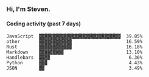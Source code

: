 ### Hi, I'm Steven.

#### Coding activity (past 7 days)
```
JavaScript  ▓▓▓▓▓▓▓▓▓▓▓▓▓▓▓▓▓▓▓▓▓▓▓▓▓▓▓▓▓▓  39.85%
other       ▓▓▓▓▓▓▓▓▓▓▓▓                    16.59%
Rust        ▓▓▓▓▓▓▓▓▓▓▓▓                    16.18%
Markdown    ▓▓▓▓▓▓▓▓▓                       13.10%
Handlebars  ▓▓▓▓                             6.36%
Python      ▓▓▓                              4.43%
JSON        ▓▓                               3.49%
```
